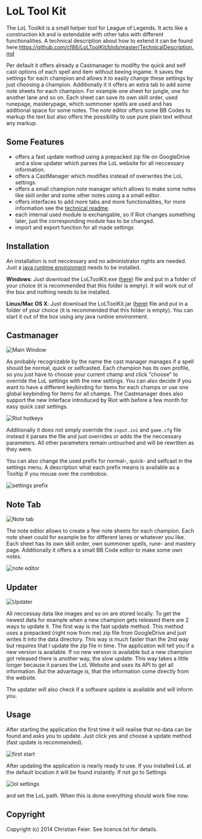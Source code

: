 # LoL Tool Kit

The LoL Toolkit is a small helper tool for League of Legends. It acts like a construction kit and is extendable with other tabs with different functionalities. A technical description about how to extend it can be found here:https://github.com/cf86/LoLToolKit/blob/master/TechnicalDescription.md

Per default it offers already a Castmanager to modifty the quick and self cast options of each spell and item without beeing ingame. It saves the settings for each champion and allows it to easily change these settings by just choosing a champion. Additionally it it offers an extra tab to add some note sheets for each champion. For example one sheet for jungle, one for another lane and so on. Each sheet can save its own skill order, used runepage, masterypage, which summoner spells are used and has additional space for some notes. The note editor offers some BB Codes to markup the text but also offers the possibility to use pure plain text without any markup.


## Some Features

* offers a fast update method using a prepacked zip file on GoogleDrive and a slow updater which parses the LoL website for all neccessary information.
* offers a CastManager which modifies instead of overwrites the LoL settings.
* offers a small champion note manager which allows to make some notes like skill order and some other notes using a a small editor.
* offers interfaces to add more tabs and more functionalities, for more information see the [technical readme](https://github.com/cf86/LoLToolKit/blob/master/TechnicalDescription.md).
* each internal used module is exchangable, so if Riot changes something later, just the corresponding module has to be changed.
* import and export function for all made settings


## Installation

An installation is not neccessary and no administrator rights are needed. Just a [java runtime environment](http://www.oracle.com/technetwork/java/javase/downloads/index.html) needs to be installed. 

**Windows**:
Just download the LoLToolKit.exe ([here](https://github.com/cf86/LoLToolKit/blob/master/LoLToolKit.exe?raw=true)) file and put in a folder of your choice (it is recommended that this folder is empty). It will work out of the box and nothing needs to be installed.

**Linux/Mac OS X**:
Just download the LoLToolKit.jar ([here](https://github.com/cf86/LoLToolKit/blob/master/LoLToolKit.jar?raw=true)) file and put in a folder of your choice (it is recommended that this folder is empty). You can start it out of the box using any java runtine environment.



## Castmanager

![Main Window](https://raw.github.com/cf86/LoLToolKit/master/Screenshots/Window.png)

As probably recognizable by the name the cast manager manages if a spell should be normal, quick or selfcasted. Each champion has its own profile, so you just have to choose your current champ and click "choose" to override the LoL settings with the new settings. You can also decide if you want to have a different keybinding for items for each champs or use one global keybinding for items for all champs. 
The Castmanager does also support the new Interface introduced by Riot with before a few month for easy quick cast settings.

![Riot hotkeys](https://raw.github.com/cf86/LoLToolKit/master/Screenshots/RiotHotkeys.png)

Additionally it does not simply override the `input.ini` and `game.cfg` file instead it parses the file and just overrides or adds the the neccessary parameters. All other parameters remain untouched and will be rewritten as they were.

You can also change the used prefix for normal-, quick- and selfcast in the settings menu. A description what each prefix means is available as a Tooltip if you mouse over the combobox.

![settings prefix](https://raw.github.com/cf86/LoLToolKit/master/Screenshots/SettingsWindow.png)

## Note Tab

![Note tab](https://raw.github.com/cf86/LoLToolKit/master/Screenshots/NoteWindow.png)

The note editor allows to create a few note sheets for each champion. Each note sheet could for example be for different lanes or whatever you like. Each sheet has its own skill order, own summoner spells, rune- and mastery page. Additionally it offers a a small BB Code editor to make some own notes.

![note editor](https://raw.github.com/cf86/LoLToolKit/master/Screenshots/SheetWindow.png)


## Updater

![Updater](https://raw.github.com/cf86/LoLToolKit/master/Screenshots/Updater.png)

All neccessay data like images and so on are stored locally. To get the newest data for example when a new champion gets released there are 2 ways to update it. The first way is the fast update method. This method uses a prepacked (right now from me) zip file from GoogleDrive and just writes it into the data directory. This way is much faster than the 2nd way but requires that I update the zip file in time. The application will tell you if a new version is available. If no new version is available but a new champion got released there is another way, the slow update. This way takes a little longer because it parses the LoL Website and uses its API to get all information. But the advantage is, that the information come directly from the website.

The updater will also check if a software update is available and will inform you.


## Usage

After starting the application the first time it will realise that no data can be found and asks you to update. Just click yes and choose a update method (fast update is recommended).

![first start](https://raw.github.com/cf86/LoLToolKit/master/Screenshots/UpdateRequired.png)

After updating the application is nearly ready to use.
If you installed LoL at the default location it will be found instantly. If not go to Settings 

![lol settings](https://raw.github.com/cf86/LoLToolKit/master/Screenshots/SettingsPath.png)

and set the LoL path. When this is done everything should work fine now.


## Copyright

Copyright (c) 2014 Christian Feier. See licence.txt for details.
